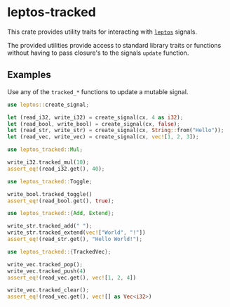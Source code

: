 
# leptos-tracked

This crate provides utility traits for interacting with [`leptos`](https://github.com/leptos-rs/leptos) signals.

The provided utilities provide access to standard library traits or functions without having to pass closure's to the signals `update` function.

## Examples

Use any of the `tracked_*` functions to update a mutable signal. 

```rust
use leptos::create_signal;

let (read_i32, write_i32) = create_signal(cx, 4 as i32);
let (read_bool, write_bool) = create_signal(cx, false);
let (read_str, write_str) = create_signal(cx, String::from("Hello"));
let (read_vec, write_vec) = create_signal(cx, vec![1, 2, 3]);

use leptos_tracked::Mul;

write_i32.tracked_mul(10);
assert_eq!(read_i32.get(), 40);

use leptos_tracked::Toggle;

write_bool.tracked_toggle()
assert_eq!(read_bool.get(), true);

use leptos_tracked::{Add, Extend};

write_str.tracked_add(" ");
write_str.tracked_extend(vec!["World", "!"])
assert_eq!(read_str.get(), "Hello World!");

use leptos_tracked::{TrackedVec};

write_vec.tracked_pop();
write_vec.tracked_push(4)
assert_eq!(read_vec.get(), vec![1, 2, 4])

write_vec.tracked_clear();
assert_eq!(read_vec.get(), vec![] as Vec<i32>)
```

